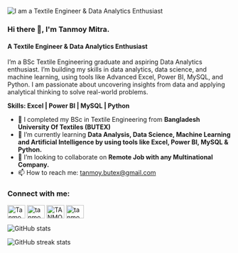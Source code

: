 ![I am a Textile Engineer & Data Analytics Enthusiast](https://media.licdn.com/dms/image/v2/D5616AQH3Zyuk9rIn_w/profile-displaybackgroundimage-shrink_350_1400/B56ZZyheT2HUAY-/0/1745678101459?e=1752105600&v=beta&t=Lj0-cFRDl-xhtzjvGW9J7BuRt_es_WySRcU7k1lmGaY)
### Hi there 👋, I'm Tanmoy Mitra.
#### A Textile Engineer & Data Analytics Enthusiast

I’m a BSc Textile Engineering graduate and aspiring Data Analytics enthusiast. I’m building my skills in data analytics, data science, and machine learning, using tools like Advanced Excel, Power BI, MySQL, and Python. I am passionate about uncovering insights from data and applying analytical thinking to solve real-world problems.

**Skills: Excel | Power BI | MySQL | Python**

- 🔭 I completed my BSc in Textile Engineering from **Bangladesh University Of Textiles (BUTEX)** 
- 🌱 I’m currently learning **Data Analysis, Data Science, Machine Learning and Artificial Intelligence by using tools like Excel, Power BI, MySQL & Python.** 
- 👯 I’m looking to collaborate on **Remote Job with any Multinational Company.** 
- 📫 How to reach me: tanmoy.butex@gmail.com 


<h3 align="left">Connect with me:</h3>
<p align="left">

<a href="https://github.com/TanmoyMitra-codes" target="blank"><img align="center" src="https://raw.githubusercontent.com/rahuldkjain/github-profile-readme-generator/master/src/images/icons/Social/github.svg" alt="TanmoyMitra-codes" height="30" width="40" /></a>
<a href="https://www.linkedin.com/in/tanmoymitra8823" target="blank"><img align="center" src="https://raw.githubusercontent.com/rahuldkjain/github-profile-readme-generator/master/src/images/icons/Social/linked-in-alt.svg" alt="tanmoymitra8823" height="30" width="40" /></a>
<a href="https://www.facebook.com/TANMOY.AR" target="blank"><img align="center" src="https://raw.githubusercontent.com/rahuldkjain/github-profile-readme-generator/master/src/images/icons/Social/facebook.svg" alt="TANMOY.AR" height="30" width="40" /></a>
<a href="https://www.instagram.com/tanmoy.ar" target="blank"><img align="center" src="https://raw.githubusercontent.com/rahuldkjain/github-profile-readme-generator/master/src/images/icons/Social/instagram.svg" alt="tanmoy.ar" height="30" width="40" /></a>
</p>


![GitHub stats](https://github-readme-stats.vercel.app/api?username=TanmoyMitra-codes&show_icons=true)  

![GitHub streak stats](https://streak-stats.demolab.com/?user=TanmoyMitra-codes)  

